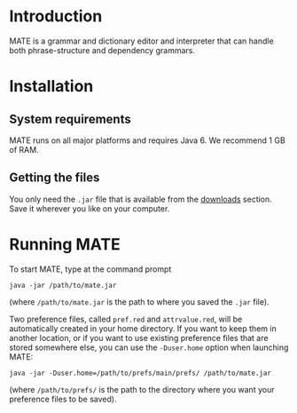 # Introduction #

MATE is a grammar and dictionary editor and interpreter that can handle both phrase-structure and dependency grammars.


# Installation #

## System requirements ##

MATE runs on all major platforms and requires Java 6. We recommend 1 GB of RAM.

## Getting the files ##

You only need the `.jar` file that is available from the [downloads](http://code.google.com/p/mate-gt/downloads) section. Save it wherever you like on your computer.


# Running MATE #

To start MATE, type at the command prompt

`java -jar /path/to/mate.jar`

(where `/path/to/mate.jar` is the path to where you saved the `.jar` file).


Two preference files, called `pref.red` and `attrvalue.red`, will be automatically created in your home directory. If you want to keep them in another location, or if you want to use existing preference files that are stored somewhere else, you can use the `-Duser.home` option when launching MATE:

`java -jar -Duser.home=/path/to/prefs/main/prefs/ /path/to/mate.jar`

(where `/path/to/prefs/` is the path to the directory where you want your preference files to be saved).